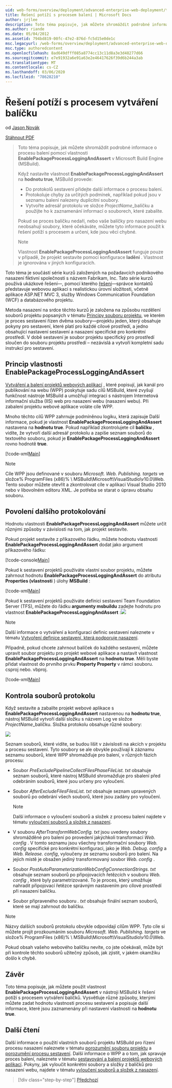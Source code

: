 ```yaml
---
uid: web-forms/overview/deployment/advanced-enterprise-web-deployment/troubleshooting-the-packaging-process
title: Řešení potíží s procesem balení | Microsoft Docs
author: jrjlee
description: Toto téma popisuje, jak můžete shromáždit podrobné informace o procesu balení pomocí vlastnosti EnablePackageProcessLoggingAndAssert v M...
ms.author: riande
ms.date: 05/04/2012
ms.assetid: 794bd819-00fc-47e2-876d-fc5d15e0de1c
msc.legacyurl: /web-forms/overview/deployment/advanced-enterprise-web-deployment/troubleshooting-the-packaging-process
msc.type: authoredcontent
ms.openlocfilehash: 8ad649dfff085a8774cc13c11d8a3e3d48277d66
ms.sourcegitcommit: e7e91932a6e91a63e2e46417626f39d6b244a3ab
ms.translationtype: MT
ms.contentlocale: cs-CZ
ms.lasthandoff: 03/06/2020
ms.locfileid: "78628210"
---
```

# <a name="troubleshooting-the-packaging-process"></a>Řešení potíží s procesem vytváření balíčku

od [Jason Novák](https://github.com/jrjlee)

[Stáhnout PDF](https://msdnshared.blob.core.windows.net/media/MSDNBlogsFS/prod.evol.blogs.msdn.com/CommunityServer.Blogs.Components.WeblogFiles/00/00/00/63/56/8130.DeployingWebAppsInEnterpriseScenarios.pdf)

> Toto téma popisuje, jak můžete shromáždit podrobné informace o procesu balení pomocí vlastnosti **EnablePackageProcessLoggingAndAssert** v Microsoft Build Engine (MSBuild).
> 
> Když nastavíte vlastnost **EnablePackageProcessLoggingAndAssert** na **hodnotu true**, MSBuild provede:
> 
> - Do protokolů sestavení přidejte další informace o procesu balení.
> - Protokoluje chyby za určitých podmínek, například pokud jsou v seznamu balení nalezeny duplicitní soubory.
> - Vytvořte adresář protokolu ve složce *ProjectName*\_balíčku a použijte ho k zaznamenání informací o souborech, které zabalíte.
> 
> Pokud se proces balíčku nedaří, nebo vaše balíčky pro nasazení webu neobsahují soubory, které očekáváte, můžete tyto informace použít k řešení potíží s procesem a určení, kde jsou věci chybné.
> 
> > [!NOTE]
> > Vlastnost **EnablePackageProcessLoggingAndAssert** funguje pouze v případě, že projekt sestavíte pomocí konfigurace **ladění** . Vlastnost je ignorována v jiných konfiguracích.

Toto téma je součástí série kurzů založených na požadavcích podnikového nasazení fiktivní společnosti s názvem Fabrikam, Inc. Tato série kurzů používá ukázkové řešení&#x2014;, pomocí kterého [řešení](../web-deployment-in-the-enterprise/the-contact-manager-solution.md)&#x2014;správce kontaktů představuje webovou aplikaci s realistickou úrovní složitosti, včetně aplikace ASP.NET MVC 3, služby Windows Communication Foundation (WCF) a databázového projektu.

Metoda nasazení na srdce těchto kurzů je založena na způsobu rozdělení souborů projektu popsaných v tématu [Principy souboru projektu](../web-deployment-in-the-enterprise/understanding-the-project-file.md), ve kterém je proces sestavení řízen dvěma soubory&#x2014;projektu jeden, který obsahuje pokyny pro sestavení, které platí pro každé cílové prostředí, a jedno obsahující nastavení sestavení a nasazení specifické pro konkrétní prostředí. V době sestavení je soubor projektu specifický pro prostředí sloučen do souboru projektu prostředí – nezávislá a vytvoří kompletní sadu instrukcí pro sestavení.

## <a name="understanding-the-enablepackageprocessloggingandassert-property"></a>Princip vlastnosti EnablePackageProcessLoggingAndAssert

[Vytváření a balení projektů webových aplikací](../web-deployment-in-the-enterprise/building-and-packaging-web-application-projects.md) , které popisují, jak kanál pro publikování na webu (WPP) poskytuje sadu cílů MSBuild, které zvyšují funkčnost nástroje MSBuild a umožňují integraci s nástrojem Internetová informační služba (IIS) web pro nasazení webu (nasazení webu). Při zabalení projektu webové aplikace voláte cíle WPP.

Mnoho těchto cílů WPP zahrnuje podmíněnou logiku, která zapisuje Další informace, pokud je vlastnost **EnablePackageProcessLoggingAndAssert** nastavena na **hodnotu true**. Pokud například zkontrolujete cíl **balíčku** , vidíte, že vytvoří další adresář protokolu a zapíše seznam souborů do textového souboru, pokud je **EnablePackageProcessLoggingAndAssert** rovno hodnotě **true**.

[!code-xml[Main](troubleshooting-the-packaging-process/samples/sample1.xml)]

> [!NOTE]
> Cíle WPP jsou definované v souboru *Microsoft. Web. Publishing. targets* ve složce% ProgramFiles (x86)% \ MSBuild\Microsoft\VisualStudio\v10.0\Web. Tento soubor můžete otevřít a zkontrolovat cíle v aplikaci Visual Studio 2010 nebo v libovolném editoru XML. Je potřeba se starat o úpravu obsahu souboru.

## <a name="enabling-the-additional-logging"></a>Povolení dalšího protokolování

Hodnotu vlastnosti **EnablePackageProcessLoggingAndAssert** můžete určit různými způsoby v závislosti na tom, jak projekt sestavíte.

Pokud projekt sestavíte z příkazového řádku, můžete hodnotu vlastnosti **EnablePackageProcessLoggingAndAssert** dodat jako argument příkazového řádku:

[!code-console[Main](troubleshooting-the-packaging-process/samples/sample2.cmd)]

Pokud k sestavení projektů používáte vlastní soubor projektu, můžete zahrnout hodnotu **EnablePackageProcessLoggingAndAssert** do atributu **Properties (vlastnosti** ) úlohy **MSBuild** :

[!code-xml[Main](troubleshooting-the-packaging-process/samples/sample3.xml)]

Pokud k sestavení projektů používáte definici sestavení Team Foundation Server (TFS), můžete do řádku **argumenty msbuildu** zadejte hodnotu pro vlastnost **EnablePackageProcessLoggingAndAssert** :![](troubleshooting-the-packaging-process/_static/image1.png)

> [!NOTE]
> Další informace o vytváření a konfiguraci definic sestavení naleznete v tématu [Vytvoření definice sestavení, která podporuje nasazení](../configuring-team-foundation-server-for-web-deployment/creating-a-build-definition-that-supports-deployment.md).

Případně, pokud chcete zahrnout balíček do každého sestavení, můžete upravit soubor projektu pro projekt webové aplikace a nastavit vlastnost **EnablePackageProcessLoggingAndAssert** na **hodnotu true**. Měli byste přidat vlastnost do prvního prvku **Property Property** v rámci souboru. csproj nebo. vbproj.

[!code-xml[Main](troubleshooting-the-packaging-process/samples/sample4.xml)]

## <a name="reviewing-the-log-files"></a>Kontrola souborů protokolu

Když sestavíte a zabalíte projekt webové aplikace s **EnablePackageProcessLoggingAndAssert** nastavenou na **hodnotu true**, nástroj MSBuild vytvoří další složku s názvem Log ve složce *ProjectName*\_balíčku. Složka protokolu obsahuje různé soubory:

![](troubleshooting-the-packaging-process/_static/image2.png)

Seznam souborů, které vidíte, se budou lišit v závislosti na akcích v projektu a procesu sestavení. Tyto soubory se ale obvykle používají k záznamu seznamu souborů, které WPP shromažďuje pro balení, v různých fázích procesu:

- Soubor *PreExcludePipelineCollectFilesPhaseFileList. txt* obsahuje seznam souborů, které nástroj MSBuild shromažďuje pro sbalení před odebráním souborů, které jsou určeny pro vyloučení.
- Soubor *AfterExcludeFilesFilesList. txt* obsahuje seznam upravených souborů po odebrání všech souborů, které jsou zadány pro vyloučení.

    > [!NOTE]
    > Další informace o vyloučení souborů a složek z procesu balení najdete v tématu [vyloučení souborů a složek z nasazení](excluding-files-and-folders-from-deployment.md).
- V souboru *AfterTransformWebConfig. txt* jsou uvedeny soubory shromážděné pro balení po provedení jakýchkoli transformací *Web. config* . V tomto seznamu jsou všechny transformační soubory *Web. config* specifické pro konkrétní konfiguraci, jako je *Web. Debug. config* a *Web. Release. config*, vyloučeny ze seznamu souborů pro balení. Na jejich místě je obsažen jediný transformovaný soubor *Web. config* .
- Soubor *PostAutoParameterizationWebConfigConnectionStrings. txt* obsahuje seznam souborů po připojovacích řetězcích v souboru *Web. config* , které byly parametrizované. To je proces, který umožňuje nahradit připojovací řetězce správným nastavením pro cílové prostředí při nasazení balíčku.
- Soubor připraveného souboru *. txt* obsahuje finální seznam souborů, které se mají zahrnout do balíčku.

> [!NOTE]
> Názvy dalších souborů protokolu obvykle odpovídají cílům WPP. Tyto cíle si můžete projít prozkoumáním souboru *Microsoft. Web. Publishing. targets* ve složce% ProgramFiles (x86)% \ MSBuild\Microsoft\VisualStudio\v10.0\Web.

Pokud obsah vašeho webového balíčku nevíte, co jste očekávali, může být při kontrole těchto souborů užitečný způsob, jak zjistit, v jakém okamžiku došlo k chybě.

## <a name="conclusion"></a>Závěr

Toto téma popisuje, jak můžete použít vlastnost **EnablePackageProcessLoggingAndAssert** v nástroji MSBuild k řešení potíží s procesem vytváření balíčků. Vysvětluje různé způsoby, kterými můžete zadat hodnotu vlastnosti procesu sestavení a popisuje další informace, které jsou zaznamenány při nastavení vlastnosti na **hodnotu true**.

## <a name="further-reading"></a>Další čtení

Další informace o použití vlastních souborů projektu MSBuild pro řízení procesu nasazení naleznete v tématu [porozumění souboru projektu](../web-deployment-in-the-enterprise/understanding-the-project-file.md) a [porozumění procesu sestavení](../web-deployment-in-the-enterprise/understanding-the-build-process.md). Další informace o WPP a o tom, jak spravuje proces balení, naleznete v tématu [sestavování a balení projektů webových aplikací](../web-deployment-in-the-enterprise/building-and-packaging-web-application-projects.md). Pokyny, jak vyloučit konkrétní soubory a složky z balíčků pro nasazení webu, najdete v tématu [vyloučení souborů a složek z nasazení](excluding-files-and-folders-from-deployment.md).

> [!div class="step-by-step"]
> [Předchozí](running-windows-powershell-scripts-from-msbuild-project-files.md)
